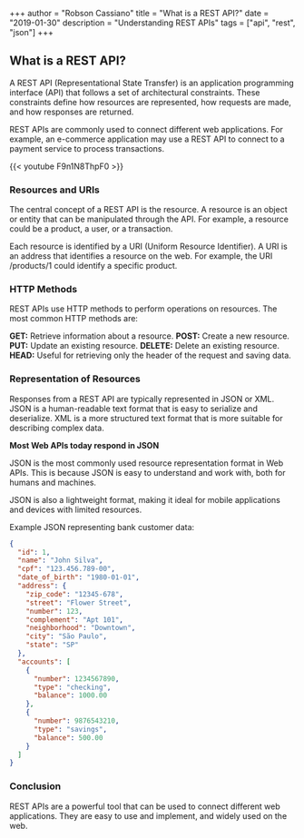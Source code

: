+++
author = "Robson Cassiano"
title = "What is a REST API?"
date = "2019-01-30"
description = "Understanding REST APIs"
tags = ["api", "rest", "json"]
+++

## What is a REST API?

A REST API (Representational State Transfer) is an application programming interface (API) that follows a set of architectural constraints. These constraints define how resources are represented, how requests are made, and how responses are returned.

REST APIs are commonly used to connect different web applications. For example, an e-commerce application may use a REST API to connect to a payment service to process transactions.

{{< youtube F9n1N8ThpF0 >}}

### Resources and URIs

The central concept of a REST API is the resource. A resource is an object or entity that can be manipulated through the API. For example, a resource could be a product, a user, or a transaction.

Each resource is identified by a URI (Uniform Resource Identifier). A URI is an address that identifies a resource on the web. For example, the URI /products/1 could identify a specific product.

### HTTP Methods

REST APIs use HTTP methods to perform operations on resources. The most common HTTP methods are:

**GET:** Retrieve information about a resource.
**POST:** Create a new resource.
**PUT:** Update an existing resource.
**DELETE:** Delete an existing resource.
**HEAD:** Useful for retrieving only the header of the request and saving data.

### Representation of Resources

Responses from a REST API are typically represented in JSON or XML. JSON is a human-readable text format that is easy to serialize and deserialize. XML is a more structured text format that is more suitable for describing complex data.

**Most Web APIs today respond in JSON**

JSON is the most commonly used resource representation format in Web APIs. This is because JSON is easy to understand and work with, both for humans and machines.

JSON is also a lightweight format, making it ideal for mobile applications and devices with limited resources.

Example JSON representing bank customer data:
```json
{
  "id": 1,
  "name": "John Silva",
  "cpf": "123.456.789-00",
  "date_of_birth": "1980-01-01",
  "address": {
    "zip_code": "12345-678",
    "street": "Flower Street",
    "number": 123,
    "complement": "Apt 101",
    "neighborhood": "Downtown",
    "city": "São Paulo",
    "state": "SP"
  },
  "accounts": [
    {
      "number": 1234567890,
      "type": "checking",
      "balance": 1000.00
    },
    {
      "number": 9876543210,
      "type": "savings",
      "balance": 500.00
    }
  ]
}
```

### Conclusion
REST APIs are a powerful tool that can be used to connect different web applications. They are easy to use and implement, and widely used on the web.